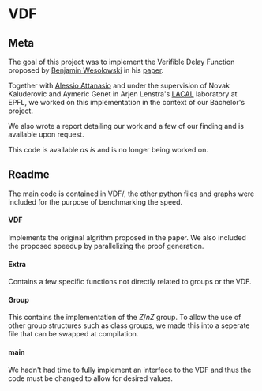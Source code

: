 # VDF

## Meta
The goal of this project was to implement the Verifible Delay Function proposed by [Benjamin Wesolowski](http://bweso.com) in his [paper](https://eprint.iacr.org/2018/623).

Together with [Alessio Attanasio](alessio.attanasio@epfl.ch) and under the supervision of Novak Kaluderovic and Aymeric Genet in Arjen Lenstra's [LACAL](https://www.epfl.ch/labs/lacal/) laboratory at EPFL, 
we worked on this implementation in the context of our Bachelor's project.

We also wrote a report detailing our work and a few of our finding and is available upon request.

This code is available _as is_ and is no longer being worked on.

## Readme

The main code is contained in VDF/, the other python files and graphs were included for the purpose of benchmarking the speed.

#### VDF

Implements the original algrithm proposed in the paper. We also included the proposed speedup by parallelizing the proof generation.

#### Extra

Contains a few specific functions not directly related to groups or the VDF.

#### Group

This contains the implementation of the $Z/nZ$ group. To allow the use of other group structures such as class groups, we made this into a seperate file that can be swapped at compilation.

#### main

We hadn't had time to fully implement an interface to the VDF and thus the code must be changed to allow for desired values.
